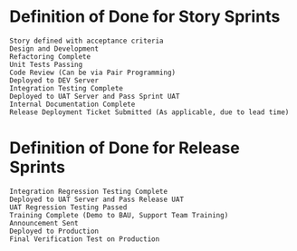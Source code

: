 # Definition of Done for Story Sprints

	Story defined with acceptance criteria
	Design and Development
	Refactoring Complete
	Unit Tests Passing
	Code Review (Can be via Pair Programming)
	Deployed to DEV Server
	Integration Testing Complete
	Deployed to UAT Server and Pass Sprint UAT
	Internal Documentation Complete
	Release Deployment Ticket Submitted (As applicable, due to lead time)


# Definition of Done for Release Sprints

	Integration Regression Testing Complete
	Deployed to UAT Server and Pass Release UAT
	UAT Regression Testing Passed
	Training Complete (Demo to BAU, Support Team Training)
	Announcement Sent
	Deployed to Production
	Final Verification Test on Production